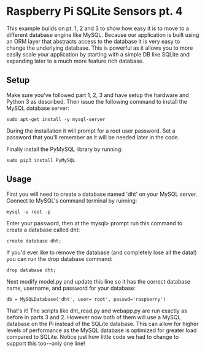 # Raspberry Pi SQLite Sensors pt. 4

This example builds on pt. 1, 2 and 3 to show how easy it is to move to a different
database engine like MySQL.  Because our application is built using an ORM layer
that abstracts access to the database it is very easy to change the underlying
database.  This is powerful as it allows you to more easily scale your application
by starting with a simple DB like SQLite and expanding later to a much more
feature rich database.

## Setup

Make sure you've followed part 1, 2, 3 and have setup the hardware and Python 3 as
described.  Then issue the following command to install the MySQL database server:

    sudo apt-get install -y mysql-server

During the installation it will prompt for a root user password.  Set a password
that you'll remember as it will be needed later in the code.

Finally install the PyMySQL library by running:

    sudo pip3 install PyMySQL

## Usage

First you will need to create a database named 'dht' on your MySQL server.
Connect to MySQL's command terminal by running:

    mysql -u root -p

Enter your password, then at the mysql> prompt run this command to create
a database called dht:

    create database dht;

If you'd ever like to remove the database (and completely lose all the data!)
you can run the drop database command:

    drop database dht;

Next modify model.py and update this line so it has the correct database name,
username, and password for your database:

    db = MySQLDatabase('dht', user='root', passwd='raspberry')

That's it!  The scripts like dht_read.py and webapp.py are run exactly as before
in parts 3 and 2.  However now both of them will use a MySQL database on the Pi
instead of the SQLite database.  This can allow for higher levels of performance
as the MySQL database is optimized for greater load compared to SQLite.  Notice
just how little code we had to change to support this too--only one line!
